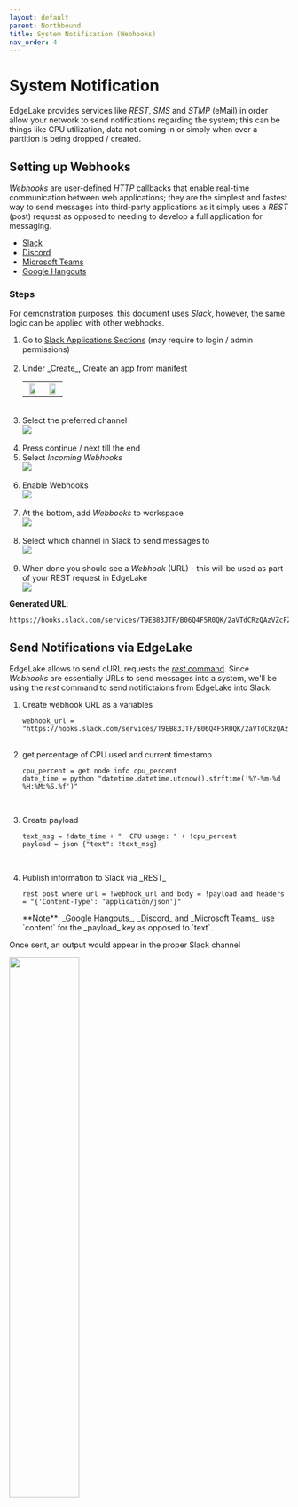 ```yaml
---
layout: default
parent: Northbound
title: System Notification (Webhooks)
nav_order: 4
---
```

# System Notification 

EdgeLake provides services like _REST_, _SMS_ and _STMP_ (eMail) in order allow your network to send notifications regarding 
the system; this can be things like CPU utilization, data not coming in or simply when ever a partition is being dropped 
/ created.


## Setting up Webhooks

_Webhooks_ are user-defined _HTTP_ callbacks that enable real-time communication between web applications; they are the
simplest and fastest way to send messages into third-party applications as it simply uses a _REST_ (post) request as 
opposed to needing to develop a full application for messaging.

* [Slack](https://api.slack.com/messaging/webhooks)
* [Discord](https://docs.gitlab.com/ee/user/project/integrations/discord_notifications.html#create-webhook)
* [Microsoft Teams](https://learn.microsoft.com/en-us/microsoftteams/platform/webhooks-and-connectors/how-to/add-incoming-webhook?tabs=newteams%2Cdotnet)
* [Google Hangouts](https://developers.google.com/workspace/chat/quickstart/webhooks)


### Steps
For demonstration purposes, this document uses _Slack_, however, the same logic can be applied with other webhooks.   

<ol start="1">
    <li>Go to <a href="https://api.slack.com/apps/" target="_blank">Slack Applications Sections</a> (may require to login 
        / admin permissions)
    </li>
    <br/>
    <li>Under _Create_, Create an app from manifest
        <table>
            <tr>
                <td align="center"><img src="../../../imgs/notification_slack_your_app.png" height="75%" width="75%" /></td>
                <td align="center"><img src="../../../imgs/notification_slack_manifest.png" height="75%" width="75%" /></td>
            </tr>
        </table>
    </li>
    <br/>
    <li>Select the preferred channel
        <div class="image-frame"><img src="../../../imgs/notification_slack_workspace.png" /></div>
    </li>
    <br/>
    <li>Press continue / next till the end</li>
    <li>Select <i>Incoming Webhooks</i>
        <div class="image-frame"><img src="../../../imgs/notification_slack_webhook.png" /></div>
    </li>
    <br/>
    <li>Enable Webhooks
        <div class="image-frame"><img src="../../../imgs/notification_slack_enable_webhooks.png" /></div>
    </li>
    <br/>
    <li>At the bottom, add <i>Webbooks</i> to workspace
        <div class="image-frame"><img src="../../../imgs/notification_slack_create_webhook.png" /></div>
    </li>
    <br/>
    <li>Select which channel in Slack to send messages to
        <div class="image-frame"><img src="../../../imgs/notification_slack_select_channel.png" /></div>
    </li>
    <br/>
    <li>When done you should see a <i>Webhook</i> (URL) - this will be used as part of your REST request in EdgeLake
        <div class="image-frame"><img src="../../../imgs/notification_slack_webhook_generated.png" /></div>
    </li>
</ol>

**Generated URL**: 
<pre class="code-frame"><code class="language-shell">https://hooks.slack.com/services/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</code></pre>


## Send Notifications via EdgeLake

EdgeLake allows to send cURL requests the [_rest_ command](../anylog%20commands.md#rest-command). Since _Webhooks_ are 
essentially URLs to send messages into a system, we'll be using the _rest_ command to send notifictaions from EdgeLake into
Slack.

<ol start="1">
    <li>Create webhook URL as a variables
        <pre class="code-frame"><code class="language-anylog">webhook_url = "https://hooks.slack.com/services/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"</code></pre>
    </li>
    <br/>
    <li>get percentage of CPU used and current timestamp
        <pre class="code-frame"><code class="language-anylog">cpu_percent = get node info cpu_percent
date_time = python "datetime.datetime.utcnow().strftime('%Y-%m-%d %H:%M:%S.%f')"
    </code></pre>
    </li>
    <br/>
    <li>Create payload
        <pre class="code-frame"><code class="language-anylog">text_msg = !date_time + "  CPU usage: " + !cpu_percent 
payload = json {"text": !text_msg}
    </code></pre>
    </li>
    <br/>
    <li>Publish information to Slack via _REST_
        <pre class="code-frame"><code class="language-anylog">rest post where url = !webhook_url and body = !payload and headers = "{'Content-Type': 'application/json'}"</code></pre>
    **Note**: _Google Hangouts_, _Discord_ and _Microsoft Teams_ use `content` for the _payload_ key as opposed to `text`.
    </li>
</ol>


Once sent, an output would appear in the proper Slack channel
<div class="image-frame"><img src="../../../imgs/notification_slack_messsage.png"  height="50%" width="50%" /></div>



